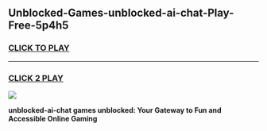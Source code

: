 
## Unblocked-Games-unblocked-ai-chat-Play-Free-5p4h5
<h3>
<a href="https://premium76.site?title=unblocked-ai-chat&ref=20M">CLICK TO PLAY</a></h3>
<hr>

<h3>
<a href="https://premium76.site?title=unblocked-ai-chat&ref=20M">CLICK 2 PLAY</a>
  
</h3>

<a href="https://premium76.site?title=unblocked-ai-chat&ref=19M"><img src="https://clearcache.store/games.png"></a>


**unblocked-ai-chat games unblocked: Your Gateway to Fun and Accessible Online Gaming**
